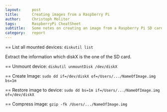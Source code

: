 ```yaml
---
layout:     post
title:      Creating images from a Raspberry Pi
author:     Christoph Molitor
tags: 		RaspberryPi CheatSheet
subtitle:  	Some notes on creating an image from a Raspberry Pi SD card and restoring it
category:  	report
---
```

<!-- Start Writing Below in Markdown -->

== List all mounted devices:
```diskutil list```

Extract the information which diskX is the one of the SD card.

== Unmount device:
```diskutil unmountDisk /dev/diskX```

== Create Image:
```sudo dd if=/dev/diskX of=/Users/.../NameOfImage.img bs=1m```

== Restore image to device:
```sudo dd bs=1m if=/Users/.../NameOfImage.img of=/dev/diskX```

== Compress image:
```gzip -fk /Users/.../NameOfImage.img```